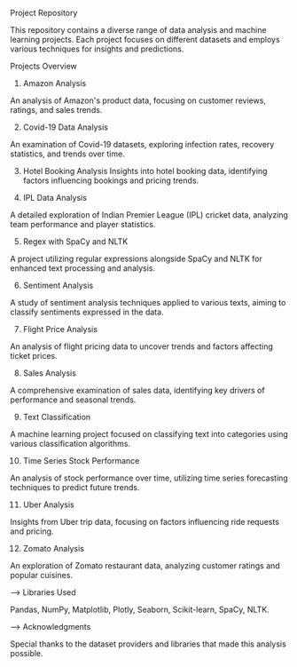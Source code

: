 Project Repository



This repository contains a diverse range of data analysis and machine learning projects. Each project focuses on different datasets and employs various techniques for insights and predictions.



Projects Overview


1) Amazon Analysis
   
An analysis of Amazon's product data, focusing on customer reviews, ratings, and sales trends.


2) Covid-19 Data Analysis
   
An examination of Covid-19 datasets, exploring infection rates, recovery statistics, and trends over time.


3) Hotel Booking Analysis
Insights into hotel booking data, identifying factors influencing bookings and pricing trends.


4) IPL Data Analysis
   
A detailed exploration of Indian Premier League (IPL) cricket data, analyzing team performance and player statistics.


5) Regex with SpaCy and NLTK
   
A project utilizing regular expressions alongside SpaCy and NLTK for enhanced text processing and analysis.


6) Sentiment Analysis

A study of sentiment analysis techniques applied to various texts, aiming to classify sentiments expressed in the data.


7) Flight Price Analysis
   
An analysis of flight pricing data to uncover trends and factors affecting ticket prices.


8) Sales Analysis
   
A comprehensive examination of sales data, identifying key drivers of performance and seasonal trends.


9) Text Classification
    
A machine learning project focused on classifying text into categories using various classification algorithms.


10) Time Series Stock Performance
    
An analysis of stock performance over time, utilizing time series forecasting techniques to predict future trends.


11) Uber Analysis
    
Insights from Uber trip data, focusing on factors influencing ride requests and pricing.


12) Zomato Analysis
    
An exploration of Zomato restaurant data, analyzing customer ratings and popular cuisines.



--> Libraries Used


Pandas,
NumPy,
Matplotlib,
Plotly,
Seaborn,
Scikit-learn,
SpaCy,
NLTK.


--> Acknowledgments


Special thanks to the dataset providers and libraries that made this analysis possible.
